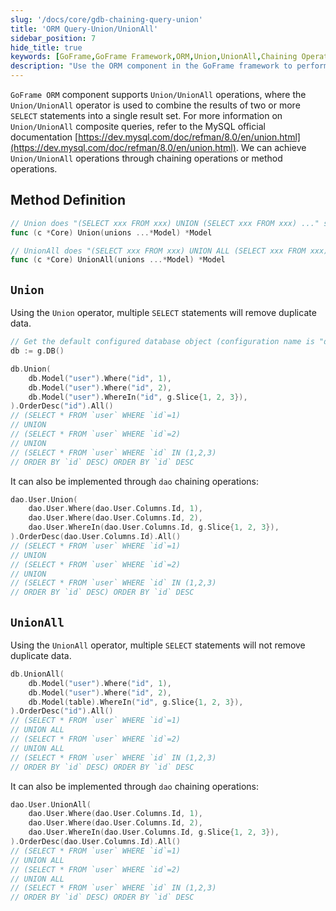 ```yaml
---
slug: '/docs/core/gdb-chaining-query-union'
title: 'ORM Query-Union/UnionAll'
sidebar_position: 7
hide_title: true
keywords: [GoFrame,GoFrame Framework,ORM,Union,UnionAll,Chaining Operations,Method Operations,Query Optimization,MySQL,SQL]
description: "Use the ORM component in the GoFrame framework to perform Union and UnionAll query operations. The Union operator can remove duplicate data, while the UnionAll operator retains all data. These two query methods can be easily achieved through chaining operations or method operations. The article also introduces how to perform combined queries in MySQL and provides detailed code examples."
---
```


`GoFrame ORM` component supports `Union/UnionAll` operations, where the `Union/UnionAll` operator is used to combine the results of two or more `SELECT` statements into a single result set. For more information on `Union/UnionAll` composite queries, refer to the MySQL official documentation [https://dev.mysql.com/doc/refman/8.0/en/union.html](https://dev.mysql.com/doc/refman/8.0/en/union.html). We can achieve `Union/UnionAll` operations through chaining operations or method operations.

## Method Definition

```go
// Union does "(SELECT xxx FROM xxx) UNION (SELECT xxx FROM xxx) ..." statement.
func (c *Core) Union(unions ...*Model) *Model

// UnionAll does "(SELECT xxx FROM xxx) UNION ALL (SELECT xxx FROM xxx) ..." statement.
func (c *Core) UnionAll(unions ...*Model) *Model
```

## `Union`

Using the `Union` operator, multiple `SELECT` statements will remove duplicate data.

```go
// Get the default configured database object (configuration name is "default")
db := g.DB()

db.Union(
    db.Model("user").Where("id", 1),
    db.Model("user").Where("id", 2),
    db.Model("user").WhereIn("id", g.Slice{1, 2, 3}),
).OrderDesc("id").All()
// (SELECT * FROM `user` WHERE `id`=1)
// UNION
// (SELECT * FROM `user` WHERE `id`=2)
// UNION
// (SELECT * FROM `user` WHERE `id` IN (1,2,3)
// ORDER BY `id` DESC) ORDER BY `id` DESC
```

It can also be implemented through `dao` chaining operations:

```go
dao.User.Union(
    dao.User.Where(dao.User.Columns.Id, 1),
    dao.User.Where(dao.User.Columns.Id, 2),
    dao.User.WhereIn(dao.User.Columns.Id, g.Slice{1, 2, 3}),
).OrderDesc(dao.User.Columns.Id).All()
// (SELECT * FROM `user` WHERE `id`=1)
// UNION
// (SELECT * FROM `user` WHERE `id`=2)
// UNION
// (SELECT * FROM `user` WHERE `id` IN (1,2,3)
// ORDER BY `id` DESC) ORDER BY `id` DESC
```

## `UnionAll`

Using the `UnionAll` operator, multiple `SELECT` statements will not remove duplicate data.

```go
db.UnionAll(
    db.Model("user").Where("id", 1),
    db.Model("user").Where("id", 2),
    db.Model(table).WhereIn("id", g.Slice{1, 2, 3}),
).OrderDesc("id").All()
// (SELECT * FROM `user` WHERE `id`=1)
// UNION ALL
// (SELECT * FROM `user` WHERE `id`=2)
// UNION ALL
// (SELECT * FROM `user` WHERE `id` IN (1,2,3)
// ORDER BY `id` DESC) ORDER BY `id` DESC
```

It can also be implemented through `dao` chaining operations:

```go
dao.User.UnionAll(
    dao.User.Where(dao.User.Columns.Id, 1),
    dao.User.Where(dao.User.Columns.Id, 2),
    dao.User.WhereIn(dao.User.Columns.Id, g.Slice{1, 2, 3}),
).OrderDesc(dao.User.Columns.Id).All()
// (SELECT * FROM `user` WHERE `id`=1)
// UNION ALL
// (SELECT * FROM `user` WHERE `id`=2)
// UNION ALL
// (SELECT * FROM `user` WHERE `id` IN (1,2,3)
// ORDER BY `id` DESC) ORDER BY `id` DESC
```
